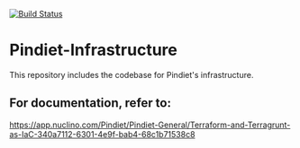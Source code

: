 [![Build Status](https://travis-ci.com/Hmerac/Pindiet-Infrastructure.svg?token=XqHggpUxPHbTnKCy6GNh&branch=master)](https://travis-ci.com/Hmerac/Pindiet-Infrastructure)

# Pindiet-Infrastructure
This repository includes the codebase for Pindiet's infrastructure.

## For documentation, refer to:

https://app.nuclino.com/Pindiet/Pindiet-General/Terraform-and-Terragrunt-as-IaC-340a7112-6301-4e9f-bab4-68c1b71538c8
